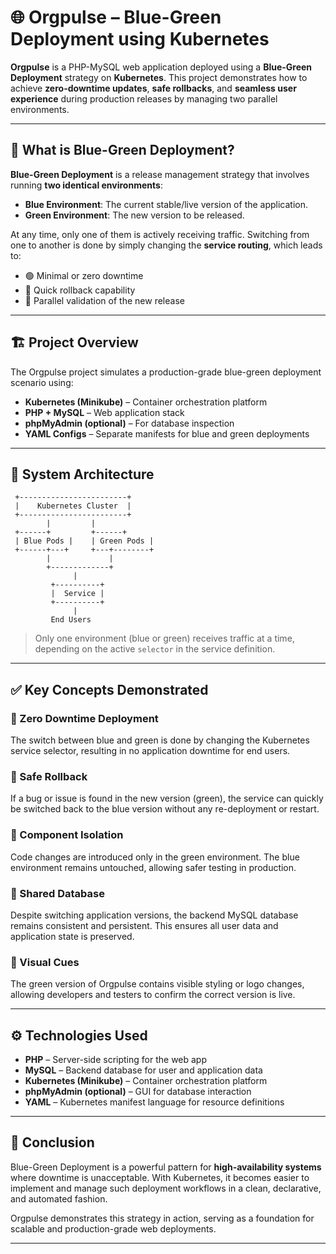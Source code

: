 # 🌐 Orgpulse – Blue-Green Deployment using Kubernetes

**Orgpulse** is a PHP-MySQL web application deployed using a **Blue-Green Deployment** strategy on **Kubernetes**. This project demonstrates how to achieve **zero-downtime updates**, **safe rollbacks**, and **seamless user experience** during production releases by managing two parallel environments.

---

## 📘 What is Blue-Green Deployment?

**Blue-Green Deployment** is a release management strategy that involves running **two identical environments**:

- **Blue Environment**: The current stable/live version of the application.
- **Green Environment**: The new version to be released.

At any time, only one of them is actively receiving traffic. Switching from one to another is done by simply changing the **service routing**, which leads to:

- 🟢 Minimal or zero downtime  
- 🔁 Quick rollback capability  
- 🧪 Parallel validation of the new release  

---

## 🏗 Project Overview

The Orgpulse project simulates a production-grade blue-green deployment scenario using:

- **Kubernetes (Minikube)** – Container orchestration platform  
- **PHP + MySQL** – Web application stack  
- **phpMyAdmin (optional)** – For database inspection  
- **YAML Configs** – Separate manifests for blue and green deployments

---

## 🧱 System Architecture

     +------------------------+
     |    Kubernetes Cluster  |
     +------------------------+
            |         |
     +------+         +------+
     | Blue Pods |    | Green Pods |
     +------+---+     +---+--------+
            |             |
            +-------------+
                  |
             +----------+
             |  Service |
             +----------+
                  |
             End Users

> Only one environment (blue or green) receives traffic at a time, depending on the active `selector` in the service definition.

---

## ✅ Key Concepts Demonstrated

### 🔄 Zero Downtime Deployment
The switch between blue and green is done by changing the Kubernetes service selector, resulting in no application downtime for end users.

### 🧯 Safe Rollback
If a bug or issue is found in the new version (green), the service can quickly be switched back to the blue version without any re-deployment or restart.

### 🧩 Component Isolation
Code changes are introduced only in the green environment. The blue environment remains untouched, allowing safer testing in production.

### 💾 Shared Database
Despite switching application versions, the backend MySQL database remains consistent and persistent. This ensures all user data and application state is preserved.

### 🧪 Visual Cues
The green version of Orgpulse contains visible styling or logo changes, allowing developers and testers to confirm the correct version is live.

---

## ⚙️ Technologies Used

- **PHP** – Server-side scripting for the web app  
- **MySQL** – Backend database for user and application data  
- **Kubernetes (Minikube)** – Container orchestration platform  
- **phpMyAdmin (optional)** – GUI for database interaction  
- **YAML** – Kubernetes manifest language for resource definitions  

---

## 📝 Conclusion

Blue-Green Deployment is a powerful pattern for **high-availability systems** where downtime is unacceptable. With Kubernetes, it becomes easier to implement and manage such deployment workflows in a clean, declarative, and automated fashion.

Orgpulse demonstrates this strategy in action, serving as a foundation for scalable and production-grade web deployments.

---
